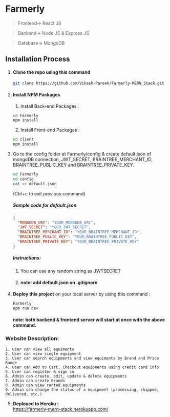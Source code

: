 # Farmerly

> Frontend-> React JS

> Backend-> Node JS & Express JS

> Database-> MongoDB

## Installation Process
1. #### Clone the repo using this command
    ```bash
    git clone https://github.com/Vikash-Pareek/Farmerly-MERN_Stack.git
    ```
2. #### Install NPM Packages
    1. Install Back-end Packages :
    ```bash
    cd Farmerly
    npm install
    ```
    2. Install Front-end Packages :
    ```bash
    cd client
    npm install
    ```
3. Go to the config folder at Farmerly/config & create default.json of mongoDB connection, JWT_SECRET, BRAINTREE_MERCHANT_ID, BRAINTREE_PUBLIC_KEY and BRAINTREE_PRIVATE_KEY.

    ```bash
    cd Farmerly
    cd config
    cat >> default.json
    ```
    (Ctrl+c to exit previous command)
    
    ##### Sample code for default.json
    ```json
    {
      "MONGODB_URI": "YOUR_MONGODB_URI",
      "JWT_SECRET": "YOUR_JWT_SECRET",
      "BRAINTREE_MERCHANT_ID": "YOUR_BRAINTREE_MERCHANT_ID",
      "BRAINTREE_PUBLIC_KEY": "YOUR_BRAINTREE_PUBLIC_KEY",
      "BRAINTREE_PRIVATE_KEY": "YOUR_BRAINTREE_PRIVATE_KEY"
    }

    ```
    ##### Instructions:
    1. You can use any random string as JWTSECRET
    2. #### note: add default.json on .gitignore

4. <b>Deploy this project</b> on your local server by using this command :
    ```bash
    Farmerly
    npm run dev
    ```
    #### note: both backend & frontend server will start at once with the above command.

### Website Description:
    1. User can view all equiments
    2. User can view single equipment
    3. User can search equipments and view equiments by Brand and Price Range
    4. User can Add to Cart, Checkout equipments using credit card info
    5. User can register & sign in
    6. Admin can create, edit, update & delete equipments
    7. Admin can create Brands
    8. Admin can view rented equipments
    9. Admin can change the status of a equipment (processing, shipped, delivered, etc.)
 
5. <b>Deployed to Heroku :</b>
   <br/>https://farmerly-mern-stack.herokuapp.com/
